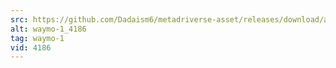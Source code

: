 ```yaml
---
src: https://github.com/Dadaism6/metadriverse-asset/releases/download/assetsv1.0.1/waymo-1_4186.mp4
alt: waymo-1_4186
tag: waymo-1
vid: 4186
---
```

